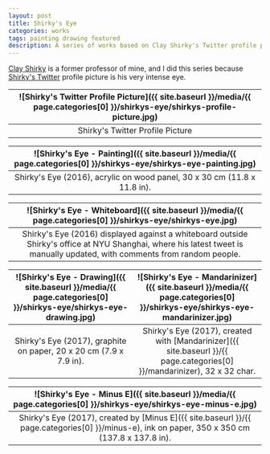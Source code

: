 ```yaml
---
layout: post
title: Shirky's Eye
categories: works
tags: painting drawing featured
description: A series of works based on Clay Shirky's Twitter profile picture.
---
```


[Clay Shirky](https://en.wikipedia.org/wiki/Clay_Shirky) is a former professor of mine, and I did this series because [Shirky's Twitter](https://twitter.com/cshirky) profile picture is his very intense eye.

![Shirky's Twitter Profile Picture]({{ site.baseurl }}/media/{{ page.categories[0] }}/shirkys-eye/shirkys-profile-picture.jpg) |
:----------: |
Shirky's Twitter Profile Picture |

![Shirky's Eye - Painting]({{ site.baseurl }}/media/{{ page.categories[0] }}/shirkys-eye/shirkys-eye-painting.jpg) |
:----------: |
Shirky's Eye (2016), acrylic on wood panel, 30 x 30 cm (11.8 x 11.8 in). |

![Shirky's Eye - Whiteboard]({{ site.baseurl }}/media/{{ page.categories[0] }}/shirkys-eye/shirkys-eye.jpg) |
:----------: |
Shirky's Eye (2016) displayed against a whiteboard outside Shirky's office at NYU Shanghai, where his latest tweet is manually updated, with comments from random people. |

![Shirky's Eye - Drawing]({{ site.baseurl }}/media/{{ page.categories[0] }}/shirkys-eye/shirkys-eye-drawing.jpg) | ![Shirky's Eye - Mandarinizer]({{ site.baseurl }}/media/{{ page.categories[0] }}/shirkys-eye/shirkys-eye-mandarinizer.jpg)
:----------: | :----------:
Shirky's Eye (2017), graphite on paper, 20 x 20 cm (7.9 x 7.9 in). | Shirky's Eye (2017), created with [Mandarinizer]({{ site.baseurl }}/{{ page.categories[0] }}/mandarinizer), 32 x 32 char.

![Shirky's Eye - Minus E]({{ site.baseurl }}/media/{{ page.categories[0] }}/shirkys-eye/shirkys-eye-minus-e.jpg) |
:----------: |
Shirky's Eye (2017), created by [Minus E]({{ site.baseurl }}/{{ page.categories[0] }}/minus-e), ink on paper, 350 x 350 cm (137.8 x 137.8 in). |
